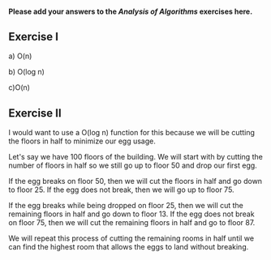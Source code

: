 #### Please add your answers to the ***Analysis of  Algorithms*** exercises here.

## Exercise I

a) O(n) 


b) O(log n)


c)O(n)

## Exercise II

I would want to use a O(log n) function for this because we will be cutting the floors in half to minimize our egg usage. 

Let's say we have 100 floors of the building. We will start with by cutting the number of floors in half so we still go up to floor 50 and drop our first egg. 

If the egg breaks on floor 50, then we will cut the floors in half and go down to floor 25. If the egg does not break, then we will go up to floor 75.

If the egg breaks while being dropped on floor 25, then we will cut the remaining floors in half and go down to floor 13. If the egg does not break on floor 75, then we will cut the remaining floors in half and go to floor 87.

We will repeat this process of cutting the remaining rooms in half until we can find the highest room that allows the eggs to land without breaking.
